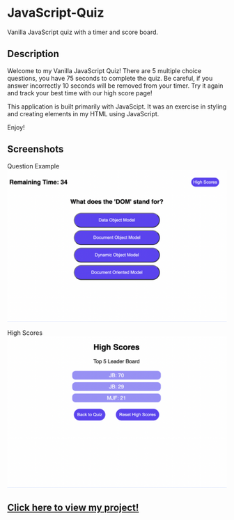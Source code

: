 # JavaScript-Quiz
Vanilla JavaScript quiz with a timer and score board. 

## Description

Welcome to my Vanilla JavaScript Quiz! There are 5 multiple choice questions, you have 75 seconds to complete the quiz. Be careful, if you answer incorrectly 10 seconds will be removed from your timer. Try it again and track your best time with our high score page!

This application is built primarily with JavaScipt. It was an exercise in styling and creating elements in my HTML using JavaScript. 

Enjoy!

## Screenshots
Question Example
![screenshot of asignment](./assets/images/ss2.png)

High Scores
![screenshot of asignment](./assets/images/ss4.png)

## [Click here to view my project!](https://jessebradbury.github.io/JavaScript-Quiz/)